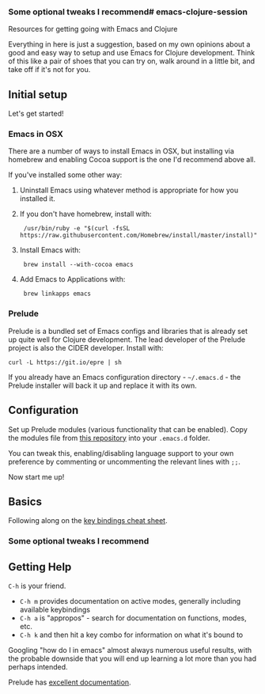### Some optional tweaks I recommend# emacs-clojure-session
Resources for getting going with Emacs and Clojure

Everything in here is just a suggestion, based on my own opinions
about a good and easy way to setup and use Emacs for Clojure
development. Think of this like a pair of shoes that you can try on,
walk around in a little bit, and take off if it's not for you.

## Initial setup
Let's get started!

### Emacs in OSX

There are a number of ways to install Emacs in OSX, but installing via
homebrew and enabling Cocoa support is the one I'd recommend above
all.

If you've installed some other way:

1. Uninstall Emacs using whatever method is appropriate for how you installed it.
2. If you don't have homebrew, install with:

        /usr/bin/ruby -e "$(curl -fsSL https://raw.githubusercontent.com/Homebrew/install/master/install)"

3. Install Emacs with:

        brew install --with-cocoa emacs

4. Add Emacs to Applications with:

        brew linkapps emacs

### Prelude

Prelude is a bundled set of Emacs configs and libraries that is
already set up quite well for Clojure development. The lead developer
of the Prelude project is also the CIDER developer. Install with:

    curl -L https://git.io/epre | sh

If you already have an Emacs configuration directory - `~/.emacs.d` -
the Prelude installer will back it up and replace it with its own.

## Configuration

Set up Prelude modules (various functionality that can be
enabled). Copy the modules file from
[this repository](./prelude-modules.el) into your `.emacs.d` folder.

You can tweak this, enabling/disabling language support to your own
preference by commenting or uncommenting the relevant lines with `;;`.

Now start me up!

## Basics

Following along on the [key bindings cheat sheet](./cheatsheet-custom.org).

### Some optional tweaks I recommend



## Getting Help

`C-h` is your friend.
- `C-h m` provides documentation on active modes, generally including
  available keybindings
- `C-h a` is "appropos" - search for documentation on functions, modes, etc.
- `C-h k` and then hit a key combo for information on what it's bound to

Googling "how do I <whatever> in emacs" almost always numerous useful
results, with the probable downside that you will end up learning a
lot more than you had perhaps intended.

Prelude has [excellent documentation](https://github.com/bbatsov/prelude).
